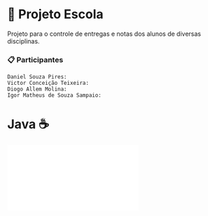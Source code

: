 # 🚀 Projeto Escola

Projeto para o controle de entregas e notas dos alunos de diversas disciplinas.

### 📋 Participantes


```
Daniel Souza Pires:
Victor Conceição Teixeira:
Diogo Allem Molina:
Igor Matheus de Souza Sampaio:

```
# Java ☕
 
![Model](path_to_img.pdf?raw=true)
